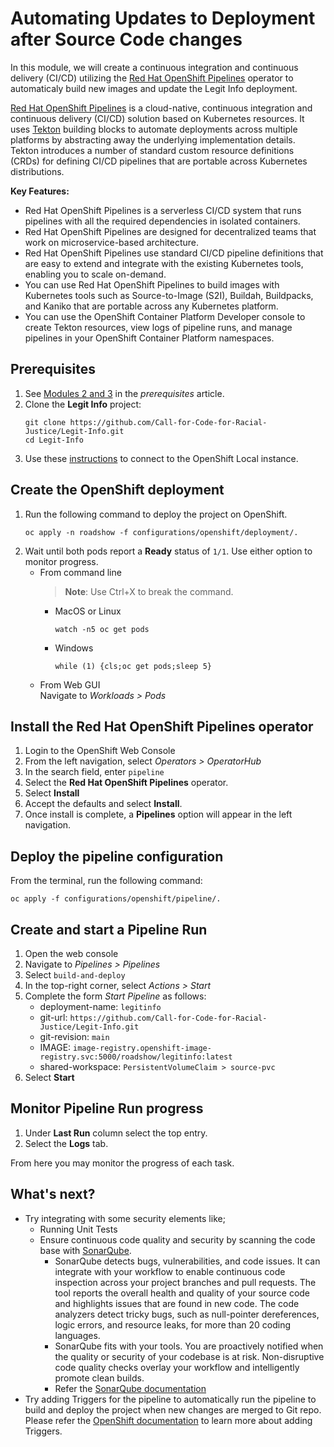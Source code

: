 # Automating Updates to Deployment after Source Code changes

In this module, we will create a continuous integration and continuous delivery (CI/CD) utilizing the [Red Hat OpenShift Pipelines](https://docs.openshift.com/container-platform/4.11/cicd/pipelines/understanding-openshift-pipelines.html) operator to automaticaly build new images and update the Legit Info deployment.

[Red Hat OpenShift Pipelines](https://docs.openshift.com/container-platform/4.11/cicd/pipelines/understanding-openshift-pipelines.html) is a cloud-native, continuous integration and continuous delivery (CI/CD) solution based on Kubernetes resources. It uses [Tekton](https://tekton.dev/) building blocks to automate deployments across multiple platforms by abstracting away the underlying implementation details. Tekton introduces a number of standard custom resource definitions (CRDs) for defining CI/CD pipelines that are portable across Kubernetes distributions.

**Key Features:**

- Red Hat OpenShift Pipelines is a serverless CI/CD system that runs pipelines with all the required dependencies in isolated containers.
- Red Hat OpenShift Pipelines are designed for decentralized teams that work on microservice-based architecture.
- Red Hat OpenShift Pipelines use standard CI/CD pipeline definitions that are easy to extend and integrate with the existing Kubernetes tools, enabling you to scale on-demand.
- You can use Red Hat OpenShift Pipelines to build images with Kubernetes tools such as Source-to-Image (S2I), Buildah, Buildpacks, and Kaniko that are portable across any Kubernetes platform.
- You can use the OpenShift Container Platform Developer console to create Tekton resources, view logs of pipeline runs, and manage pipelines in your OpenShift Container Platform namespaces.

## Prerequisites

1.  See [Modules 2 and 3](../docs/prerequisites.md) in the _prerequisites_ article.
2.  Clone the **Legit Info** project:
    ```
    git clone https://github.com/Call-for-Code-for-Racial-Justice/Legit-Info.git
    cd Legit-Info
    ```
3.  Use these [instructions](../docs/connect_to_openshift_local.md) to connect to the OpenShift Local instance.

## Create the OpenShift deployment

1.  Run the following command to deploy the project on OpenShift.
    ```
    oc apply -n roadshow -f configurations/openshift/deployment/.
    ```
2.  Wait until both pods report a **Ready** status of `1/1`. Use either option to monitor progress.
    - From command line
      > **Note**: Use Ctrl+X to break the command.
      - MacOS or Linux
        ```
        watch -n5 oc get pods
        ```
      - Windows
        ```
        while (1) {cls;oc get pods;sleep 5}
        ```
    - From Web GUI<br/>
      Navigate to _Workloads > Pods_

## Install the Red Hat OpenShift Pipelines operator

1.  Login to the OpenShift Web Console
2.  From the left navigation, select _Operators > OperatorHub_
3.  In the search field, enter `pipeline`
4.  Select the **Red Hat OpenShift Pipelines** operator.
5.  Select **Install**
6.  Accept the defaults and select **Install**.
7.  Once install is complete, a **Pipelines** option will appear in the left navigation.

## Deploy the pipeline configuration

From the terminal, run the following command:

```
oc apply -f configurations/openshift/pipeline/.
```

## Create and start a Pipeline Run

1.  Open the web console
2.  Navigate to _Pipelines > Pipelines_
3.  Select `build-and-deploy`
4.  In the top-right corner, select _Actions > Start_
5.  Complete the form _Start Pipeline_ as follows:
    - deployment-name: `legitinfo`
    - git-url: `https://github.com/Call-for-Code-for-Racial-Justice/Legit-Info.git`
    - git-revision: `main`
    - IMAGE: `image-registry.openshift-image-registry.svc:5000/roadshow/legitinfo:latest`
    - shared-workspace: `PersistentVolumeClaim > source-pvc`
6.  Select **Start**

## Monitor Pipeline Run progress

1.  Under **Last Run** column select the top entry.
2.  Select the **Logs** tab.

From here you may monitor the progress of each task.

## What's next?

- Try integrating with some security elements like;
  - Running Unit Tests
  - Ensure continuous code quality and security by scanning the code base with [SonarQube](https://www.sonarqube.org/).
    - SonarQube detects bugs, vulnerabilities, and code issues. It can integrate with your workflow to enable continuous code inspection across your project branches and pull requests. The tool reports the overall health and quality of your source code and highlights issues that are found in new code. The code analyzers detect tricky bugs, such as null-pointer dereferences, logic errors, and resource leaks, for more than 20 coding languages.
    - SonarQube fits with your tools. You are proactively notified when the quality or security of your codebase is at risk. Non-disruptive code quality checks overlay your workflow and intelligently promote clean builds.
    - Refer the [SonarQube documentation](https://docs.sonarqube.org/latest/)
- Try adding Triggers for the pipeline to automatically run the pipeline to build and deploy the project when new changes are merged to Git repo. Please refer the [OpenShift documentation](https://docs.openshift.com/container-platform/4.11/cicd/builds/triggering-builds-build-hooks.html) to learn more about adding Triggers.
